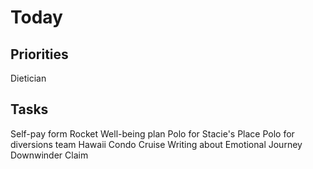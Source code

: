 # Today


## Priorities

Dietician


## Tasks

Self-pay form
Rocket
Well-being plan
Polo for Stacie's Place
Polo for diversions team
Hawaii Condo
Cruise
Writing about Emotional Journey
Downwinder Claim

